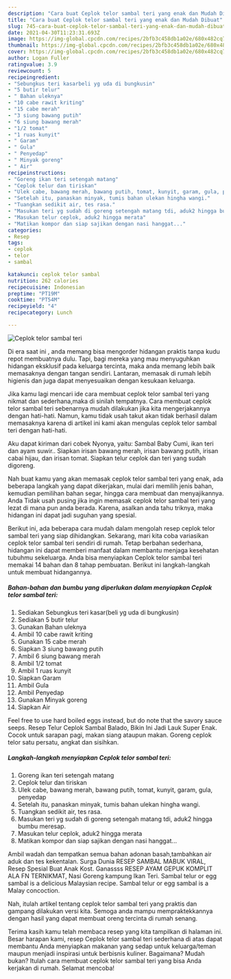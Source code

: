 ```yaml
---
description: "Cara buat Ceplok telor sambal teri yang enak dan Mudah Dibuat"
title: "Cara buat Ceplok telor sambal teri yang enak dan Mudah Dibuat"
slug: 745-cara-buat-ceplok-telor-sambal-teri-yang-enak-dan-mudah-dibuat
date: 2021-04-30T11:23:31.693Z
image: https://img-global.cpcdn.com/recipes/2bfb3c458db1a02e/680x482cq70/ceplok-telor-sambal-teri-foto-resep-utama.jpg
thumbnail: https://img-global.cpcdn.com/recipes/2bfb3c458db1a02e/680x482cq70/ceplok-telor-sambal-teri-foto-resep-utama.jpg
cover: https://img-global.cpcdn.com/recipes/2bfb3c458db1a02e/680x482cq70/ceplok-telor-sambal-teri-foto-resep-utama.jpg
author: Logan Fuller
ratingvalue: 3.9
reviewcount: 5
recipeingredient:
- "Sebungkus teri kasarbeli yg uda di bungkusin"
- "5 butir telur"
- " Bahan uleknya"
- "10 cabe rawit kriting"
- "15 cabe merah"
- "3 siung bawang putih"
- "6 siung bawang merah"
- "1/2 tomat"
- "1 ruas kunyit"
- " Garam"
- " Gula"
- " Penyedap"
- " Minyak goreng"
- " Air"
recipeinstructions:
- "Goreng ikan teri setengah matang"
- "Ceplok telur dan tiriskan"
- "Ulek cabe, bawang merah, bawang putih, tomat, kunyit, garam, gula, penyedap"
- "Setelah itu, panaskan minyak, tumis bahan ulekan hingha wangi."
- "Tuangkan sedikit air, tes rasa."
- "Masukan teri yg sudah di goreng setengah matang tdi, aduk2 hingga bumbu meresap."
- "Masukan telur ceplok, aduk2 hingga merata"
- "Matikan kompor dan siap sajikan dengan nasi hanggat..."
categories:
- Resep
tags:
- ceplok
- telor
- sambal

katakunci: ceplok telor sambal 
nutrition: 262 calories
recipecuisine: Indonesian
preptime: "PT19M"
cooktime: "PT54M"
recipeyield: "4"
recipecategory: Lunch

---
```



![Ceplok telor sambal teri](https://img-global.cpcdn.com/recipes/2bfb3c458db1a02e/680x482cq70/ceplok-telor-sambal-teri-foto-resep-utama.jpg)

Di era  saat ini , anda memang bisa mengorder hidangan praktis tanpa kudu repot membuatnya dulu. Tapi, bagi mereka yang mau menyuguhkan hidangan eksklusif pada keluarga tercinta, maka anda memang lebih baik memasaknya dengan tangan sendiri. Lantaran, memasak di rumah lebih higienis dan juga dapat menyesuaikan dengan kesukaan keluarga.

Jika kamu lagi mencari ide cara membuat ceplok telor sambal teri yang nikmat dan sederhana,maka di sinilah tempatnya. Cara membuat ceplok telor sambal teri  sebenarnya mudah dilakukan jika kita mengerjakannya dengan hati-hati. Namun, kamu tidak usah takut akan tidak berhasil dalam memasaknya 
karena di artikel ini kami akan mengulas ceplok telor sambal teri dengan hati-hati.  

Aku dapat kiriman dari cobek Nyonya, yaitu: Sambal Baby Cumi, ikan teri dan ayam suwir.. Siapkan irisan bawang merah, irisan bawang putih, irisan cabai hijau, dan irisan tomat. Siapkan telur ceplok dan teri yang sudah digoreng.

Nah buat kamu yang akan memasak ceplok telor sambal teri yang enak, ada beberapa langkah yang dapat dikerjakan, mulai dari memilih jenis bahan, kemudian pemilihan bahan segar, hingga cara membuat dan menyajikannya. Anda Tidak usah pusing jika ingin memasak ceplok telor sambal teri yang lezat di mana pun anda berada. Karena, asalkan anda  tahu triknya, maka hidangan ini dapat jadi suguhan yang spesial.

Berikut ini, ada beberapa cara mudah dalam mengolah resep ceplok telor sambal teri yang siap dihidangkan. Sekarang, mari kita coba variasikan ceplok telor sambal teri sendiri di rumah. Tetap berbahan sederhana, hidangan ini dapat memberi manfaat dalam membantu menjaga kesehatan tubuhmu sekeluarga. Anda bisa menyiapkan Ceplok telor sambal teri memakai 14 bahan dan 8 tahap pembuatan. Berikut ini langkah-langkah untuk membuat hidangannya.

<!--inarticleads1-->

##### Bahan-bahan dan bumbu yang diperlukan dalam menyiapkan Ceplok telor sambal teri:

1. Sediakan Sebungkus teri kasar(beli yg uda di bungkusin)
1. Sediakan 5 butir telur
1. Gunakan  Bahan uleknya
1. Ambil 10 cabe rawit kriting
1. Gunakan 15 cabe merah
1. Siapkan 3 siung bawang putih
1. Ambil 6 siung bawang merah
1. Ambil 1/2 tomat
1. Ambil 1 ruas kunyit
1. Siapkan  Garam
1. Ambil  Gula
1. Ambil  Penyedap
1. Gunakan  Minyak goreng
1. Siapkan  Air


Feel free to use hard boiled eggs instead, but do note that the savory sauce seeps. Resep Telur Ceplok Sambal Balado, Bikin Ini Jadi Lauk Super Enak. Cocok untuk sarapan pagi, makan siang ataupun makan. Goreng ceplok telor satu persatu, angkat dan sisihkan. 

<!--inarticleads2-->

##### Langkah-langkah menyiapkan Ceplok telor sambal teri:

1. Goreng ikan teri setengah matang
1. Ceplok telur dan tiriskan
1. Ulek cabe, bawang merah, bawang putih, tomat, kunyit, garam, gula, penyedap
1. Setelah itu, panaskan minyak, tumis bahan ulekan hingha wangi.
1. Tuangkan sedikit air, tes rasa.
1. Masukan teri yg sudah di goreng setengah matang tdi, aduk2 hingga bumbu meresap.
1. Masukan telur ceplok, aduk2 hingga merata
1. Matikan kompor dan siap sajikan dengan nasi hanggat...


Ambil wadah dan tempatkan semua bahan adonan basah,tambahkan air aduk dan tes kekentalan. Surga Dunia RESEP SAMBAL MABUK VIRAL, Resep Spesial Buat Anak Kost. Ganassss RESEP AYAM GEPUK KOMPLIT ALA FN TERNIKMAT, Nasi Goreng kampung Ikan Teri. Sambal telur or egg sambal is a delicious Malaysian recipe. Sambal telur or egg sambal is a Malay concoction. 

Nah, itulah artikel tentang  ceplok telor sambal teri  yang praktis dan gampang dilakukan versi kita. Semoga anda mampu mempraktekkannya dengan hasil yang dapat membuat oreng tercinta di rumah senang. 

Terima kasih kamu telah membaca resep yang kita tampilkan di halaman ini. Besar harapan kami, resep  Ceplok telor sambal teri sederhana di atas dapat membantu Anda menyiapkan makanan yang sedap untuk keluarga/teman maupun menjadi inspirasi untuk berbisnis kuliner. Bagaimana? Mudah bukan? Itulah cara membuat ceplok telor sambal teri yang bisa Anda kerjakan di rumah. Selamat mencoba!

